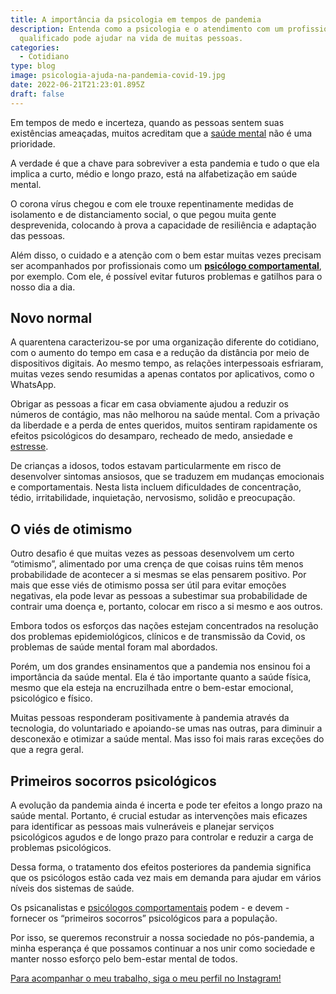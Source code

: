 ```yaml
---
title: A importância da psicologia em tempos de pandemia
description: Entenda como a psicologia e o atendimento com um profissional
  qualificado pode ajudar na vida de muitas pessoas.
categories:
  - Cotidiano
type: blog
image: psicologia-ajuda-na-pandemia-covid-19.jpg
date: 2022-06-21T21:23:01.895Z
draft: false
---
```




Em tempos de medo e incerteza, quando as pessoas sentem suas existências ameaçadas, muitos acreditam que a [saúde mental](https://yuribusin.com.br/os-riscos-do-sedentarismo-para-a-saude-mental/) não é uma prioridade.

A verdade é que a chave para sobreviver a esta pandemia e tudo o que ela implica a curto, médio e longo prazo, está na alfabetização em saúde mental.

O corona vírus chegou e com ele trouxe repentinamente medidas de isolamento e de distanciamento social, o que pegou muita gente desprevenida, colocando à prova a capacidade de resiliência e adaptação das pessoas.

Além disso, o cuidado e a atenção com o bem estar muitas vezes precisam ser acompanhados por profissionais como um **[psicólogo comportamental](https://yuribusin.com.br/)**, por exemplo. Com ele, é possível evitar futuros problemas e gatilhos para o nosso dia a dia.

## Novo normal

A quarentena caracterizou-se por uma organização diferente do cotidiano, com o aumento do tempo em casa e a redução da distância por meio de dispositivos digitais. Ao mesmo tempo, as relações interpessoais esfriaram, muitas vezes sendo resumidas a apenas contatos por aplicativos, como o WhatsApp.

Obrigar as pessoas a ficar em casa obviamente ajudou a reduzir os números de contágio, mas não melhorou na saúde mental. Com a privação da liberdade e a perda de entes queridos, muitos sentiram rapidamente os efeitos psicológicos do desamparo, recheado de medo, ansiedade e [estresse](https://yuribusin.com.br/5-maneiras-de-se-controlar-o-estresse/).

De crianças a idosos, todos estavam particularmente em risco de desenvolver sintomas ansiosos, que se traduzem em mudanças emocionais e comportamentais. Nesta lista incluem dificuldades de concentração, tédio, irritabilidade, inquietação, nervosismo, solidão e preocupação.

## O viés de otimismo

Outro desafio é que muitas vezes as pessoas desenvolvem um certo “otimismo”, alimentado por uma crença de que coisas ruins têm menos probabilidade de acontecer a si mesmas se elas pensarem positivo. Por mais que esse viés de otimismo possa ser útil para evitar emoções negativas, ela pode levar as pessoas a subestimar sua probabilidade de contrair uma doença e, portanto, colocar em risco a si mesmo e aos outros.

Embora todos os esforços das nações estejam concentrados na resolução dos problemas epidemiológicos, clínicos e de transmissão da Covid, os problemas de saúde mental foram mal abordados.

Porém, um dos grandes ensinamentos que a pandemia nos ensinou foi a importância da saúde mental. Ela é tão importante quanto a saúde física, mesmo que ela esteja na encruzilhada entre o bem-estar emocional, psicológico e físico.

Muitas pessoas responderam positivamente à pandemia através da tecnologia, do voluntariado e apoiando-se umas nas outras, para diminuir a desconexão e otimizar a saúde mental. Mas isso foi mais raras exceções do que a regra geral.

## Primeiros socorros psicológicos

A evolução da pandemia ainda é incerta e pode ter efeitos a longo prazo na saúde mental. Portanto, é crucial estudar as intervenções mais eficazes para identificar as pessoas mais vulneráveis ​​e planejar serviços psicológicos agudos e de longo prazo para controlar e reduzir a carga de problemas psicológicos.

Dessa forma, o tratamento dos efeitos posteriores da pandemia significa que os psicólogos estão cada vez mais em demanda para ajudar em vários níveis dos sistemas de saúde.

Os psicanalistas e [psicólogos comportamentais](https://yuribusin.com.br/) podem - e devem - fornecer os “primeiros socorros” psicológicos para a população.

Por isso, se queremos reconstruir a nossa sociedade no pós-pandemia, a minha esperança é que possamos continuar a nos unir como sociedade e manter nosso esforço pelo bem-estar mental de todos.

[Para acompanhar o meu trabalho, siga o meu perfil no Instagram!](https://www.instagram.com/dryuribusin/)


